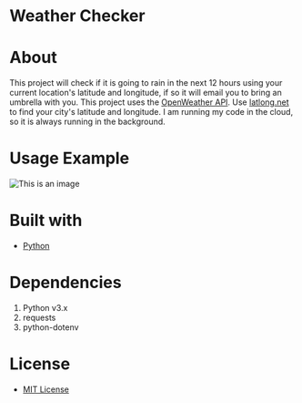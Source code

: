 # Weather Checker

# About

This project  will check if it is going to rain in the next 12 hours using your current location's latitude and longitude, if so it will email you to bring an umbrella with you.
This project uses the [OpenWeather API](https://openweathermap.org/api).
Use [latlong.net](https://www.latlong.net/) to find your city's latitude and longitude.
I am running my code in the cloud, so it is always running in the background.

# Usage Example
![This is an image](https://i.imgur.com/8vbTWxy.png)

# Built with
- [Python](https://www.python.org/)

# Dependencies
1. Python v3.x
2. requests
3. python-dotenv


# License
- [MIT License](https://github.com/Solyyy/weather_checker/blob/main/LICENSE.TXT)
